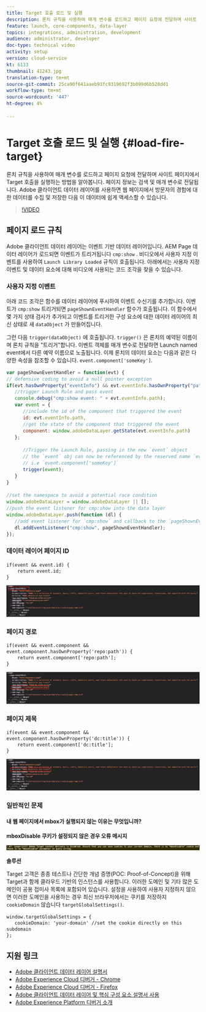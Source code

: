 ```yaml
---
title: Target 호출 로드 및 실행
description: 론치 규칙을 사용하여 매개 변수를 로드하고 페이지 요청에 전달하며 사이트 페이지에서 Target 호출을 실행하는 방법을 알아봅니다. 페이지 정보는 검색 및 매개 변수로 전달됩니다. Adobe 클라이언트 데이터 레이어를 사용하면 웹 페이지에서 방문자의 경험에 대한 데이터를 수집 및 저장한 다음 이 데이터에 쉽게 액세스할 수 있습니다.
feature: launch, core-components, data-layer
topics: integrations, administration, development
audience: administrator, developer
doc-type: technical video
activity: setup
version: cloud-service
kt: 6133
thumbnail: 41243.jpg
translation-type: tm+mt
source-git-commit: 25ca90f641aaeb93fc9319692f3b099d6b528dd1
workflow-type: tm+mt
source-wordcount: '447'
ht-degree: 4%

---
```



# Target 호출 로드 및 실행 {#load-fire-target}

론치 규칙을 사용하여 매개 변수를 로드하고 페이지 요청에 전달하며 사이트 페이지에서 Target 호출을 실행하는 방법을 알아봅니다. 페이지 정보는 검색 및 매개 변수로 전달됩니다. Adobe 클라이언트 데이터 레이어를 사용하면 웹 페이지에서 방문자의 경험에 대한 데이터를 수집 및 저장한 다음 이 데이터에 쉽게 액세스할 수 있습니다.

>[!VIDEO](https://video.tv.adobe.com/v/41243?quality=12&learn=on)

## 페이지 로드 규칙

Adobe 클라이언트 데이터 레이어는 이벤트 기반 데이터 레이어입니다. AEM Page 데이터 레이어가 로드되면 이벤트가 트리거됩니다 `cmp:show` . 비디오에서 사용자 지정 이벤트를 사용하여 `Launch Library Loaded` 규칙이 호출됩니다. 아래에서는 사용자 지정 이벤트 및 데이터 요소에 대해 비디오에 사용되는 코드 조각을 찾을 수 있습니다.

### 사용자 지정 이벤트

아래 코드 조각은 함수를 데이터 레이어에 푸시하여 이벤트 수신기를 추가합니다. 이벤트가 `cmp:show` 트리거되면 `pageShownEventHandler` 함수가 호출됩니다. 이 함수에서 몇 가지 상태 검사가 추가되고 이벤트를 트리거한 구성 요소에 대한 데이터 레이어의 최신 상태로 새 `dataObject` 가 만들어집니다.

그런 다음 `trigger(dataObject)` 에 호출됩니다. `trigger()` 은 론치의 예약된 이름이며 론치 규칙을 &quot;트리거&quot;합니다. 이벤트 객체를 매개 변수로 전달하면 Launch named event에서 다른 예약 이름으로 노출됩니다. 이제 론치의 데이터 요소는 다음과 같은 다양한 속성을 참조할 수 있습니다. `event.component['someKey']`.

```javascript
var pageShownEventHandler = function(evt) {
// defensive coding to avoid a null pointer exception
if(evt.hasOwnProperty("eventInfo") && evt.eventInfo.hasOwnProperty("path")) {
   //trigger Launch Rule and pass event
   console.debug("cmp:show event: " + evt.eventInfo.path);
   var event = {
      //include the id of the component that triggered the event
      id: evt.eventInfo.path,
      //get the state of the component that triggered the event
      component: window.adobeDataLayer.getState(evt.eventInfo.path)
   };

      //Trigger the Launch Rule, passing in the new `event` object
      // the `event` obj can now be referenced by the reserved name `event` by other Launch data elements
      // i.e `event.component['someKey']`
      trigger(event);
   }
}

//set the namespace to avoid a potential race condition
window.adobeDataLayer = window.adobeDataLayer || [];
//push the event listener for cmp:show into the data layer
window.adobeDataLayer.push(function (dl) {
   //add event listener for `cmp:show` and callback to the `pageShownEventHandler` function
   dl.addEventListener("cmp:show", pageShownEventHandler);
});
```

### 데이터 레이어 페이지 ID

```
if(event && event.id) {
    return event.id;
}
```

![페이지 ID](assets/pageid.png)

### 페이지 경로

```
if(event && event.component && event.component.hasOwnProperty('repo:path')) {
    return event.component['repo:path'];
}
```

![페이지 경로](assets/pagepath.png)

### 페이지 제목

```
if(event && event.component && event.component.hasOwnProperty('dc:title')) {
    return event.component['dc:title'];
}
```

![페이지 제목](assets/pagetitle.png)

### 일반적인 문제

#### 내 웹 페이지에서 mbox가 실행되지 않는 이유는 무엇입니까?

**mboxDisable 쿠키가 설정되지 않은 경우 오류 메시지**

![Target 쿠키 도메인 오류](assets/target-cookie-error.png)

**솔루션**

Target 고객은 종종 테스트나 간단한 개념 증명(POC: Proof-of-Concept)을 위해 Target과 함께 클라우드 기반의 인스턴스를 사용합니다. 이러한 도메인 및 기타 많은 도메인이 공용 접미사 목록에 포함되어 있습니다.
설정을 사용하여 사용자 지정하지 않으면 이러한 도메인을 사용하는 경우 최신 브라우저에서는 쿠키를 저장하지 `cookieDomain` 않습니다 `targetGlobalSettings()`.

```
window.targetGlobalSettings = {  
   cookieDomain: 'your-domain' //set the cookie directly on this subdomain 
};
```

## 지원 링크

* [Adobe 클라이언트 데이터 레이어 설명서](https://github.com/adobe/adobe-client-data-layer/wiki)
* [Adobe Experience Cloud 디버거 - Chrome](https://chrome.google.com/webstore/detail/adobe-experience-cloud-de/ocdmogmohccmeicdhlhhgepeaijenapj)
* [Adobe Experience Cloud 디버거 - Firefox](https://addons.mozilla.org/en-US/firefox/addon/adobe-experience-platform-dbg/)
* [Adobe 클라이언트 데이터 레이어 및 핵심 구성 요소 설명서 사용](https://docs.adobe.com/content/help/ko-KR/experience-manager-core-components/using/developing/data-layer/overview.html)
* [Adobe Experience Platform 디버거 소개](https://docs.adobe.com/content/help/en/platform-learn/tutorials/data-ingestion/web-sdk/introduction-to-the-experience-platform-debugger.html)